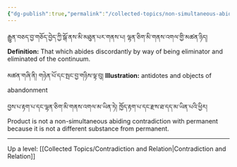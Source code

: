 ```yaml
---
{"dg-publish":true,"permalink":"/collected-topics/non-simultaneous-abiding-contradiction/"}
---
```


རྒྱུན་བཅད་བྱ་གཅོད་བྱེད་ཀྱི་སྒོ་ནས་མི་མཐུན་པར་གནས་པ། ལྷན་ཅིག་མི་གནས་འགལ་གྱི་མཚན་ཉིད།
**Definition:** That which abides discordantly by way of being eliminator and eliminated of the continuum.

མཚན་གཞི་ནི། གཉེན་པོ་དང་སྤང་བྱ་གཉིས་ལྟ་བུ།
**Illustration:** antidotes and objects of abandonment

བྱས་པ་རྟག་པ་དང་ལྷན་ཅིག་མི་གནས་འགལ་མ་ཡིན་ཏེ། ཁྱོད་རྟག་པ་དང་རྫས་ཐ་དད་མ་ཡིན་པའི་ཕྱིར།
Product is not a non-simultaneous abiding contradiction with permanent because it is not a different substance from permanent.


---
Up a level: [[Collected Topics/Contradiction and Relation\|Contradiction and Relation]]